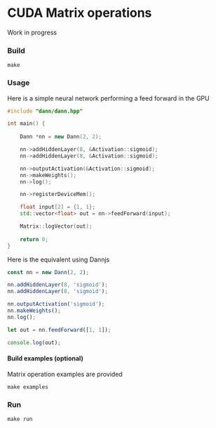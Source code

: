 # CUDA Matrix operations

Work in progress

### Build

```
make
```

### Usage

Here is a simple neural network performing a feed forward in the GPU

```cpp
#include "dann/dann.hpp"

int main() {
	
	Dann *nn = new Dann(2, 2);

	nn->addHiddenLayer(8, &Activation::sigmoid);
	nn->addHiddenLayer(8, &Activation::sigmoid);

	nn->outputActivation(&Activation::sigmoid);
	nn->makeWeights();
	nn->log();

	nn->registerDeviceMem();

	float input[2] = {1, 1};
	std::vector<float> out = nn->feedForward(input);

	Matrix::logVector(out);
	
	return 0;
}
```

Here is the equivalent using Dannjs

```js
const nn = new Dann(2, 2);

nn.addHiddenLayer(8, 'sigmoid');
nn.addHiddenLayer(8, 'sigmoid');

nn.outputActivation('sigmoid');
nn.makeWeights();
nn.log();

let out = nn.feedForward([1, 1]);

console.log(out);
```


#### Build examples (optional)
Matrix operation examples are provided
```
make examples
```

### Run

```
make run
```
